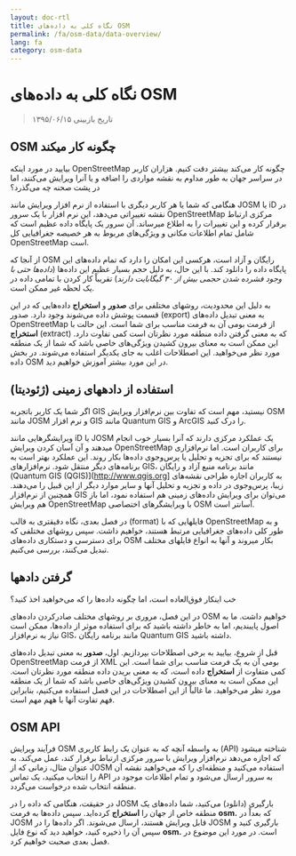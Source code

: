 ```yaml
---
layout: doc-rtl
title: نگاه کلی به داده‌های OSM
permalink: /fa/osm-data/data-overview/
lang: fa
category: osm-data
---
```


نگاه کلی به داده‌های OSM
==================


> تاریخ بازبینی ۱۳۹۵/۰۶/۱۵

<!--در این بخش، ما کارکردهای OpenStreetMap را بررسی خواهیم کرد، مواردی که به ما کمک می‌کنند تا در مورد ساختار داده و چگونگی استفاده به بهترین نحو از آنها بهتر بدانیم.-->

OSM چگونه کار میکند
--------------
بیایید در مورد اینکه OpenStreetMap چگونه کار می‌کند بیشتر دقت کنیم. هزاران کاربر در سراسر جهان به طور مداوم به نقشه مواردی را اضافه و یا آنرا ویرایش می‌کنند، اما در پشت صحنه چه می‌گذرد؟  

هنگامی که شما یا هر کاربر دیگری با استفاده از نرم افزار ویرایش مانند JOSM یا iD در نقشه تغییراتی می‌دهد، این نرم افزار با یک سرور OpenStreetMap مرکزی ارتباط برقرار کرده و این تغییرات را به اطلاع میرساند. آن سرور یک پایگاه داده عظیم است که شامل تمام اطلاعات مکانی و ویژگی‌های مربوط به هر خصیصه جغرافیایی کل OpenStreetMap است.  

از آنجا که OSM رایگان و آزاد است، هرکسی این امکان را دارد که تمام داده‌های این پایگاه داده را دانلود کند. با این حال، به دلیل حجم بسیار عظیم این داده‌ها (*داده‌ها حتی با وجود فشرده شدن حجمی بیش از ۳۰ گیگابایت دارند*) تقریباْ کار کردن با تمامی داده در یک لحظه غیر ممکن است.  

به دلیل این محدودیت، روشهای مختلفی برای **صدور** و **استخراج** داده‌هایی که در این قسمت پوشش داده می‌شوند وجود دارد. صدور  (export) به معنی تبدیل داده‌های OpenStreetMap از فرمت بومی آن به فرمت مناسب برای شما است. این حالت با **استخراج** (extract) که به معنی گرفتن داده منطقه مورد نظرتان است کمی تفاوت دارد. این ممکن است به معنای بیرون کشیدن ویژگی‌های خاصی باشد که شما از یک منطقه مورد نظر می‌خواهید. این اصطلاحات اغلب به جای یکدیگر استفاده می‌شوند. در بخش داده OSM در این مورد بیشتر آموزش خواهیم دید.  

استفاده از دادههای زمینی (ژئودیتا) 
--------------
اگر شما یک کاربر باتجربه GIS نیستید، مهم است که تفاوت بین نرم‌افزار ویرایش OSM مانند JOSM و نرم افزار GIS مانند Quantum GIS و ArcGIS را درک کنید.  

ویرایشگرهایی مانند iD یا JOSM یک عملکرد مرکزی دارند که آنرا بسیار خوب انجام میدهند و آن آسان کردن ویرایش OpenStreetMap برای کاربران است. اما نرم‌افزاری نیستند که برای تجزیه و تحلیل یا پرس‌وجوی داده‌ها بکار روند.
این عملکرد بهتر است به برنامه‌های دیگر منتقل شود. نرم‌افزارهای GIS، مانند برنامه منبع آزاد و رایگان (Quantum GIS (QGIS)](http://www.qgis.org] به کاربران اجازه طراحی نقشه‌های زیبا، پرس‌وجوی در داده و تجزیه و تحلیل آنها و سایر موارد دیگر از این قبیل را می‌دهند. همچنین از نرم‌افزار GIS می‌توان برای ویرایش داده‌های زمینی هم استفاده نمود، اما باز هم ویرایش OpenStreetMap با ویرایشگرهای اختصاصی OSM آسانتر است.  

در فصل بعدی، نگاه دقیقتری به قالب (format) فایلهایی که با OpenStreetMap و به طور کلی داده‌های جغرافیایی مرتبط هستند، خواهیم داشت. سپس روشهای مختلفی که برای دسترسی و دستکاری داده‌های OSM بکار میروند و آنها به انواع فایلهای مختلف تبدیل می‌کنند، بررسی می‌کنیم.  


گرفتن دادهها
-----------------

خب اینکار فوق‌العاده است، اما چگونه داده‌ها را که می‌خواهید اخذ کنید؟  

در این فصل، مروری بر روشهای مختلف صادرکردن داده‌های OSM خواهیم داشت. ما به اصول پایبندیم، اما به خاطر داشته باشید که برای استفاده موثر از داده‌ها، ممکن است نیاز به نرم‌افزار GIS،
مانند برنامه رایگان Quantum GIS داشته باشید.  

قبل از شروع، بیایید به برخی اصطلاحات بپردازیم. اول، **صدور** به معنی تبدیل داده‌های OpenStreetMap از فرمت XML بومی آن به یک فرمت مناسب برای شما است. این کمی متفاوت از **استخراج** داده است، که به معنی بریدن داده منطقه مورد نظرتان است. این ممکن است به معنای بیرون کشیدن ویژگی‌های خاصی باشد که شما از یک منطقه مورد نظر می‌خواهید. ما غالباْ از این اصطلاحات در این فصل استفاده می‌کنیم، بنابراین فهم تفاوت آنها با ههم مهم است.  

OSM API
------------
فرآیند ویرایش OSM به واسطه آنچه که به عنوان یک رابط کاربری (API) شناخته میشود که اجازه می‌دهد نرم‌افزار ویرایش با سرور مرکزی ارتباط برقرار کند، عمل می‌کند. به عنوان مثال، زمانی که از JOSM استفاده می‌کنید و منطقه‌ای را که می‌خواهید نقشه آن را انتخاب میکنید، یک تماس API به سرور ارسال می‌شود و تمام اطلاعات موجود در منطقه‌ انتخاب شده درخواست می‌گردد.  

در حقیقت، هنگامی که داده را در JOSM بارگیری (دانلود) می‌کنید، شما داده‌های یک منطقه خاص از جهان را **استخراج** کرده‌اید. سپس داده‌ها به فرمت **osm.** که بعداْ  در JOSM قابل ویرایش هستند، ارسال می‌شوند. اگر داده‌ها را در JOSM بارگیری کنید و سپس آن را ذخیره کنید، خواهید دید که نوع فایل **osm.** است. در مورد این موضوع در فصل بعدی صحبت خواهیم کرد.  
